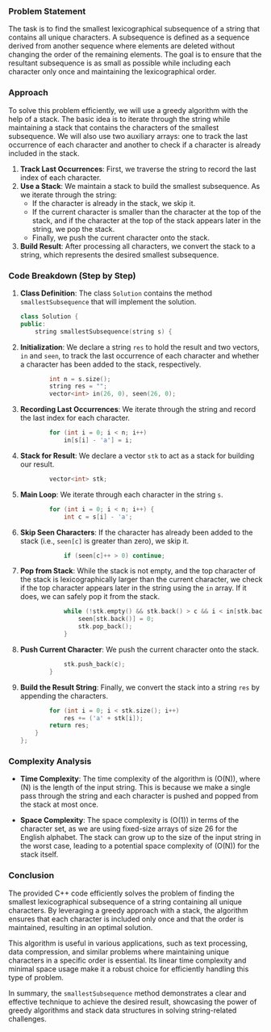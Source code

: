 

### Problem Statement
The task is to find the smallest lexicographical subsequence of a string that contains all unique characters. A subsequence is defined as a sequence derived from another sequence where elements are deleted without changing the order of the remaining elements. The goal is to ensure that the resultant subsequence is as small as possible while including each character only once and maintaining the lexicographical order.

### Approach
To solve this problem efficiently, we will use a greedy algorithm with the help of a stack. The basic idea is to iterate through the string while maintaining a stack that contains the characters of the smallest subsequence. We will also use two auxiliary arrays: one to track the last occurrence of each character and another to check if a character is already included in the stack.

1. **Track Last Occurrences**: First, we traverse the string to record the last index of each character.
2. **Use a Stack**: We maintain a stack to build the smallest subsequence. As we iterate through the string:
   - If the character is already in the stack, we skip it.
   - If the current character is smaller than the character at the top of the stack, and if the character at the top of the stack appears later in the string, we pop the stack.
   - Finally, we push the current character onto the stack.
3. **Build Result**: After processing all characters, we convert the stack to a string, which represents the desired smallest subsequence.

### Code Breakdown (Step by Step)

1. **Class Definition**: The class `Solution` contains the method `smallestSubsequence` that will implement the solution.

   ```cpp
   class Solution {
   public:
       string smallestSubsequence(string s) {
   ```

2. **Initialization**: We declare a string `res` to hold the result and two vectors, `in` and `seen`, to track the last occurrence of each character and whether a character has been added to the stack, respectively.

   ```cpp
           int n = s.size();
           string res = "";
           vector<int> in(26, 0), seen(26, 0);
   ```

3. **Recording Last Occurrences**: We iterate through the string and record the last index for each character.

   ```cpp
           for (int i = 0; i < n; i++)
               in[s[i] - 'a'] = i;
   ```

4. **Stack for Result**: We declare a vector `stk` to act as a stack for building our result.

   ```cpp
           vector<int> stk;
   ```

5. **Main Loop**: We iterate through each character in the string `s`.

   ```cpp
           for (int i = 0; i < n; i++) {
               int c = s[i] - 'a';
   ```

6. **Skip Seen Characters**: If the character has already been added to the stack (i.e., `seen[c]` is greater than zero), we skip it.

   ```cpp
               if (seen[c]++ > 0) continue;
   ```

7. **Pop from Stack**: While the stack is not empty, and the top character of the stack is lexicographically larger than the current character, we check if the top character appears later in the string using the `in` array. If it does, we can safely pop it from the stack.

   ```cpp
               while (!stk.empty() && stk.back() > c && i < in[stk.back()]) {
                   seen[stk.back()] = 0;
                   stk.pop_back();
               }
   ```

8. **Push Current Character**: We push the current character onto the stack.

   ```cpp
               stk.push_back(c);
           }
   ```

9. **Build the Result String**: Finally, we convert the stack into a string `res` by appending the characters.

   ```cpp
           for (int i = 0; i < stk.size(); i++)
               res += ('a' + stk[i]);
           return res;
       }
   };
   ```

### Complexity Analysis
- **Time Complexity**: The time complexity of the algorithm is \(O(N)\), where \(N\) is the length of the input string. This is because we make a single pass through the string and each character is pushed and popped from the stack at most once.
  
- **Space Complexity**: The space complexity is \(O(1)\) in terms of the character set, as we are using fixed-size arrays of size 26 for the English alphabet. The stack can grow up to the size of the input string in the worst case, leading to a potential space complexity of \(O(N)\) for the stack itself.

### Conclusion
The provided C++ code efficiently solves the problem of finding the smallest lexicographical subsequence of a string containing all unique characters. By leveraging a greedy approach with a stack, the algorithm ensures that each character is included only once and that the order is maintained, resulting in an optimal solution.

This algorithm is useful in various applications, such as text processing, data compression, and similar problems where maintaining unique characters in a specific order is essential. Its linear time complexity and minimal space usage make it a robust choice for efficiently handling this type of problem.

In summary, the `smallestSubsequence` method demonstrates a clear and effective technique to achieve the desired result, showcasing the power of greedy algorithms and stack data structures in solving string-related challenges.
